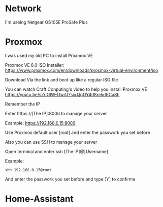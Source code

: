 # Network
I'm useing Netgear GS105E ProSafe Plus

# Proxmox
I was used my old PC to install Proxmox VE

Proxmox VE 8.0 ISO Installer:
https://www.proxmox.com/en/downloads/proxmox-virtual-environment/iso

Download Via the link and boot up like a regular ISO file

You can watch Craft Conputing's video to help you install Proxmox VE
https://youtu.be/sZcOlW-DwrU?si=QqOY40KrekdRCa8h

Remember the IP 

Enter https://[The IP]:8006 to manage your server

Example: https://192.168.0.15:8006

Use Proxmox default user [root] and enter the passwork you set before 

Also you can use SSH to manage your server

Open terminal and enter ssh [The IP]@[Username]

Example:

    shh 192.168.0.15@root
And enter the passwork you set before and type [Y] to confirme

# Home-Assistant


